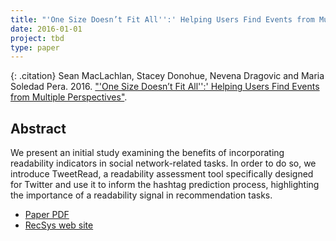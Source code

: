 ```yaml
---
title: "'One Size Doesn’t Fit All'':' Helping Users Find Events from Multiple Perspectives"
date: 2016-01-01
project: tbd
type: paper
---
```


{: .citation}
Sean MacLachlan, Stacey Donohue, Nevena Dragovic and Maria Soledad Pera. 2016. ["'One Size Doesn’t Fit All'':' Helping Users Find Events from Multiple Perspectives"](#). 

## Abstract

We present an initial study examining the benefits of incorporating readability indicators in social network-related tasks. In order to do so, we introduce TweetRead, a readability assessment tool specifically designed for Twitter and use it to inform the hashtag prediction process, highlighting the importance of a readability signal in recommendation tasks.

* [Paper PDF](https://scholarworks.boisestate.edu/cgi/viewcontent.cgi?article=1078&context=cs_facpubs)
* [RecSys web site](https://scholarworks.boisestate.edu/cs_facpubs/73/)
